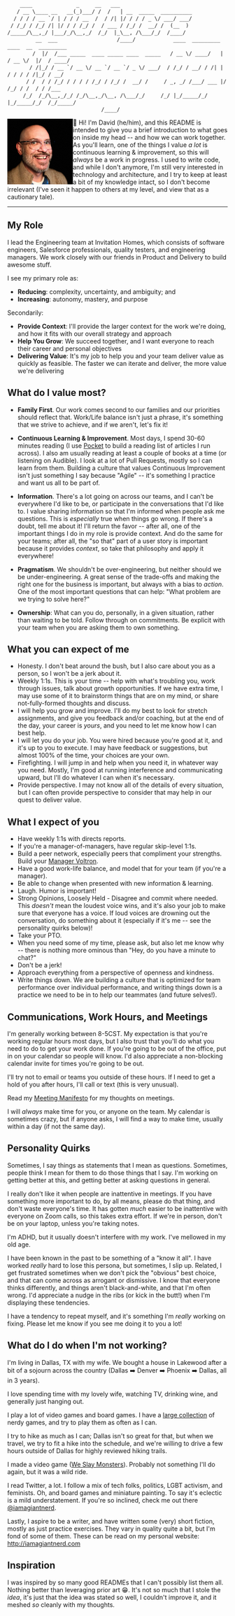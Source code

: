 ```
    ____              _     __   ___                                                       
   / __ \____ __   __(_)___/ /  /   | __  _____  __________                                
  / / / / __ `/ | / / / __  /  / /| |/ / / / _ \/ ___/ ___/                                
 / /_/ / /_/ /| |/ / / /_/ /  / ___ / /_/ /  __/ /  (__  )                                 
/_____/\__,_/ |___/_/\__,_/  /_/  |_\__, /\___/_/  /____/                                  
         __  ___                   /____/            ____  _________    ____  __  _________
        /  |/  /___ _____  ____ _____ ____  _____   / __ \/ ____/   |  / __ \/  |/  / ____/
       / /|_/ / __ `/ __ \/ __ `/ __ `/ _ \/ ___/  / /_/ / __/ / /| | / / / / /|_/ / __/   
      / /  / / /_/ / / / / /_/ / /_/ /  __/ /     / _, _/ /___/ ___ |/ /_/ / /  / / /___   
     /_/  /_/\__,_/_/ /_/\__,_/\__, /\___/_/     /_/ |_/_____/_/  |_/_____/_/  /_/_____/   
                              /____/                                                       
```

<img align="left" src="https://raw.githubusercontent.com/davidaayers/speaker-info/master/pics/headshot_small_square.jpg" width="150">


👋 Hi! I'm David (he/him), and this README is intended to give you a brief introduction to what goes on inside my head -- and how we can work together. As you'll learn, one of the things I value _a lot_ is continuous learning & improvement, so this will _always_ be a work in progress. I used to write code, and while I don't anymore, I'm still very interested in technology and architecture, and I try to keep at least a bit of my knowledge intact, so I don't become irrelevant (I've seen it happen to others at my level, and view that as a cautionary tale).<br>

---

## My Role

I lead the Engineering team at Invitation Homes, which consists of software engineers, Salesforce professionals, quality testers, and engineering managers. We work closely with our friends in Product and Delivery to build awesome stuff.

I see my primary role as:

* **Reducing**: complexity, uncertainty, and ambiguity; and
* **Increasing**: autonomy, mastery, and purpose

Secondarily:
* **Provide Context**: I'll provide the larger context for the work we're doing, and how it fits with our overall strategy and approach
* **Help You Grow**: We succeed together, and I want everyone to reach their career and personal objectives
* **Delivering Value**: It's my job to help you and your team deliver value as quickly as feasible. The faster we can iterate and deliver, the more value we're delivering

## What do I value most?

* **Family First**. Our work comes second to our families and our priorities should reflect that. Work/Life balance isn't just a phrase, it's something that we strive to achieve, and if we aren't, let's fix it!

* **Continuous Learning & Improvement**. Most days, I spend 30-60 minutes reading (I use [Pocket](https://getpocket.com) to build a reading list of articles I run across). I also am usually reading at least a couple of books at a time (or listening on Audible). I look at a lot of Pull Requests, mostly so I can learn from them. Building a culture that values Continuous Improvement isn't just something I say because "Agile" -- it's something I practice and want us all to be part of.

* **Information**. There's a lot going on across our teams, and I can't be everywhere I'd like to be, or participate in the conversations that I'd like to. I value sharing information so that I'm informed when people ask me questions. This is _especially_ true when things go wrong. If there's a doubt, tell me about it! I'll return the favor -- after all, one of the important things I do in my role is provide context. And do the same for your teams; after all, the "so that" part of a user story is important because it provides _context_, so take that philosophy and apply it everywhere!

* **Pragmatism**. We shouldn't be over-engineering, but neither should we be under-engineering. A great sense of the trade-offs and making the right one for the business is important, but always with a bias to _action_. One of the most important questions that can help: "What problem are we trying to solve here?"

* **Ownership**: What can you do, personally, in a given situation, rather than waiting to be told. Follow through on commitments. Be explicit with your team when you are asking them to own something. 

## What you can expect of me
* Honesty. I don't beat around the bush, but I also care about you as a person, so I won't be a jerk about it.
* Weekly 1:1s. This is your time -- help with what's troubling you, work through issues, talk about growth opportunities. If we have extra time, I may use some of it to brainstorm things that are on my mind, or share not-fully-formed thoughts and discuss.
* I will help you grow and improve. I'll do my best to look for stretch assignments, and give you feedback and/or coaching, but at the end of the day, your career is _yours_, and you need to let me know how I can best help.
* I will let you do your job. You were hired because you're good at it, and it's up to you to execute. I may have feedback or suggestions, but almost 100% of the time, your choices are your own.
* Firefighting. I will jump in and help when you need it, in whatever way you need. Mostly, I'm good at running interference and communicating upward, but I'll do whatever I can when it's necessary.
* Provide perspective. I may not know all of the details of every situation, but I can often provide perspective to consider that may help in our quest to deliver value.


## What I expect of you

* Have weekly 1:1s with directs reports.
* If you're a manager-of-managers, have regular skip-level 1:1s.
* Build a peer network, especially peers that compliment your strengths. Build your [Manager Voltron](https://larahogan.me/blog/manager-voltron/).
* Have a good work-life balance, and model that for your team (if you're a manager).
* Be able to change when presented with new information & learning.
* Laugh. Humor is important!
* Strong Opinions, Loosely Held - Disagree and commit where needed. This _doesn't_ mean the loudest voice wins, and it's also your job to make sure that everyone has a voice. If loud voices are drowning out the conversation, do something about it (especially if it's me -- see the personality quirks below)!
* Take your PTO.
* When you need some of my time, please ask, but also let me know why -- there is nothing more ominous than "Hey, do you have a minute to chat?"
* Don't be a jerk! 
* Approach everything from a perspective of openness and kindness.
* Write things down. We are building a culture that is optimized for team performance over individual performance, and writing things down is a practice we need to be in to help our teammates (and future selves!).

## Communications, Work Hours, and Meetings

I'm generally working between 8-5CST. My expectation is that you're working regular hours most days, but I also trust that you'll do what you need to do to get your work done. If you're going to be out of the office, put in on your calendar so people will know. I'd also appreciate a non-blocking calendar invite for times you're going to be out.

I'll try not to email or teams you outside of these hours. If I need to get a hold of you after hours, I'll call or text (this is very unusual).

Read my [Meeting Manifesto](https://github.com/davidaayers/knowledge/wiki/Meetings) for my thoughts on meetings.

I will _always_ make time for you, or anyone on the team. My calendar is sometimes crazy, but if anyone asks, I will find a way to make time, usually within a day (if not the same day).

## Personality Quirks

Sometimes, I say things as statements that I mean as questions. Sometimes, people think I mean for them to do those things that I say. I'm working on getting better at this, and getting better at asking questions in general.

I really don't like it when people are inattentive in meetings. If you have something more important to do, by all means, please do that thing, and don't waste everyone's time. It has gotten _much_ easier to be inattentive with everyone on Zoom calls, so this takes extra effort. If we're in person, don't be on your laptop, unless you're taking notes.

I'm ADHD, but it usually doesn't interfere with my work. I've mellowed in my old age.

I have been known in the past to be something of a "know it all". I have worked _really_ hard to lose this persona, but sometimes, I slip up. Related, I get frustrated sometimes when we don't pick the "obvious" best choice, and that can come across as arrogant or dismissive. I know that everyone thinks differently, and things aren't black-and-white, and that I'm often wrong. I'd appreciate a nudge in the ribs (or kick in the butt!) when I'm displaying these tendencies.

I have a tendency to repeat myself, and it's something I'm _really_ working on fixing. Please let me know if you see me doing it to you a lot!

## What do I do when I'm not working?

I'm living in Dallas, TX with my wife. We bought a house in Lakewood after a bit of a sojourn across the country (Dallas ➡️ Denver ➡️ Phoenix ➡️ Dallas, all in 3 years).

I love spending time with my lovely wife, watching TV, drinking wine, and generally just hanging out.

I play a lot of video games and board games. I have a [large collection](https://boardgamegeek.com/collection/user/iamagiantnerd) of nerdy games, and try to play them as often as I can.

I try to hike as much as I can; Dallas isn't so great for that, but when we travel, we try to fit a hike into the schedule, and we're willing to drive a few hours outside of Dallas for highly reviewed hiking trails.

I made a video game ([We Slay Monsters](https://weslaymonsters.com/)). Probably not something I'll do again, but it was a wild ride.

I read Twitter, a lot. I follow a mix of tech folks, politics, LGBT activism, and feminists. Oh, and board games and miniature painting. To say it's eclectic is a mild understatement. If you're so inclined, check me out there [@iamagiantnerd](https://twitter.com/iamagiantnerd).

Lastly, I aspire to be a writer, and have written some (very) short fiction, mostly as just practice exercises. They vary in quality quite a bit, but I'm fond of some of them. These can be read on my personal website: http://iamagiantnerd.com 

## Inspiration

I was inspired by so many good READMEs that I can't possibly list them all. Nothing better than leveraging prior art 😁. It's not so much that I stole the _idea_, it's just that the idea was stated so well, I couldn't improve it, and it meshed _so_ cleanly with my thoughts. 
 

